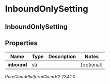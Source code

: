# InboundOnlySetting

## InboundOnlySetting

## Properties

|Name | Type | Description | Notes|
|------------ | ------------- | ------------- | -------------|
| **inbound** | str |  | [optional] |



_PureCloudPlatformClientV2 224.1.0_
